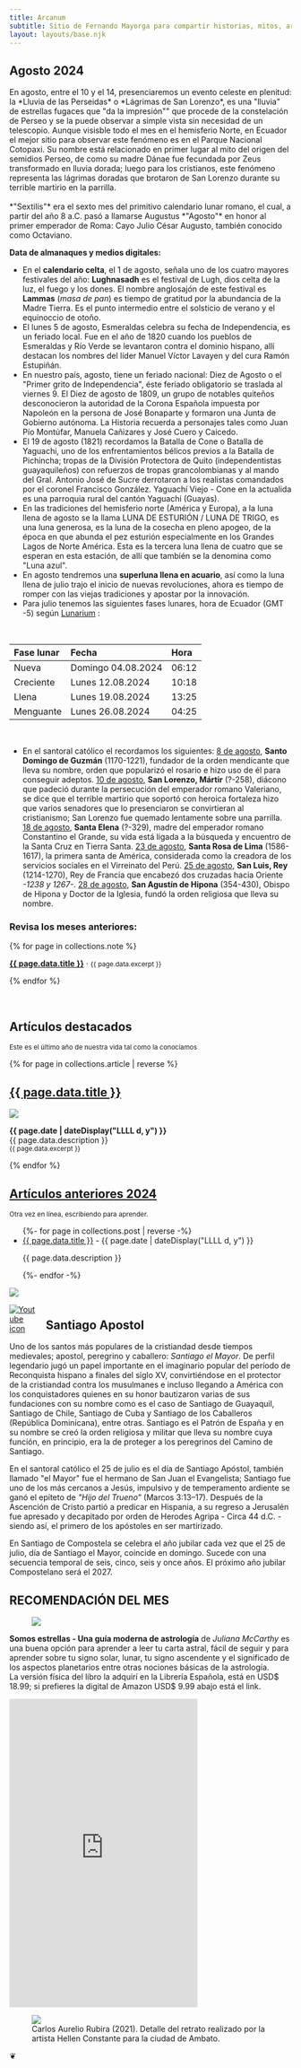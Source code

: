 ```yaml
---
title: Arcanum
subtitle: Sitio de Fernando Mayorga para compartir historias, mitos, arte y literatura del mundo antiguo y no tan antiguo.
layout: layouts/base.njk
---
```


## Agosto 2024

<div class="intro">
En agosto, entre el 10 y el 14, presenciaremos un evento celeste en plenitud: la *Lluvia de las Perseidas* o *Lágrimas de San Lorenzo*, es una "lluvia" de estrellas fugaces que "da la impresión"" que procede de la constelación de Perseo y se la puede observar a simple vista sin necesidad de un telescopio. Aunque visisble todo el mes en el hemisferio Norte, en Ecuador el mejor sitio para observar este fenómeno es en el Parque Nacional Cotopaxi. Su nombre está relacionado en primer lugar al mito del origen del semidios Perseo, de como su madre Dánae fue fecundada por Zeus transformado en lluvia dorada; luego para los cristianos, este fenómeno representa las lágrimas doradas que brotaron de San Lorenzo durante su terrible martirio en la parrilla.
<br/><br/>
*"Sextilis"* era el sexto mes del primitivo calendario lunar romano, el cual, a partir del año 8 a.C. pasó a llamarse Augustus *"Agosto"* en honor al primer emperador de Roma: Cayo Julio César Augusto, también conocido como Octaviano.  
</div>

**Data de almanaques y medios digitales:**

- En el **calendario celta**, el 1 de agosto, señala uno de los cuatro mayores festivales del año: **Lughnasadh** es el festival de Lugh, dios celta de la luz, el fuego y los dones.  El nombre anglosajón de este festival es **Lammas** (*masa de pan*) es tiempo de gratitud por la abundancia de la Madre Tierra. Es el punto intermedio entre el solsticio de verano y el equinoccio de otoño.
- El lunes 5 de agosto, Esmeraldas celebra su fecha de Independencia, es un feriado local. Fue en el año de 1820 cuando los pueblos de Esmeraldas y Río Verde se levantaron contra el dominio hispano, allí destacan los nombres del líder Manuel Víctor Lavayen y del cura Ramón Estupiñán. 
- En nuestro país, agosto, tiene un feriado nacional: Diez de Agosto o el "Primer grito de Independencia", éste feriado obligatorio se traslada al viernes 9.  El Diez de agosto de 1809, un grupo de notables quiteños desconocieron la autoridad de la Corona Española impuesta por Napoleón en la persona de José Bonaparte y formaron una Junta de Gobierno autónoma. La Historia recuerda a personajes tales como Juan Pío Montúfar, Manuela Cañizares y José Cuero y Caicedo. 
- El 19 de agosto (1821) recordamos la Batalla de Cone o Batalla de Yaguachi, uno de los enfrentamientos bélicos previos a la Batalla de Pichincha; tropas de la División Protectora de Quito (independentistas guayaquileños) con refuerzos de tropas grancolombianas y al mando del Gral. Antonio José de Sucre derrotaron a los realistas comandados por el coronel Francisco González. Yaguachí Viejo - Cone en la actualida es una parroquia rural del cantón Yaguachi (Guayas). 
- En las tradiciones del hemisferio norte (América y Europa), a la luna llena de agosto se la llama LUNA DE ESTURIÓN / LUNA DE TRIGO, es una luna generosa, es la luna de la cosecha en pleno apogeo, de la época en que abunda el pez esturión especialmente en los Grandes Lagos de Norte América. Esta es la tercera luna llena de cuatro que se esperan en esta estación, de allí que también se la denomina como "Luna azul".
- En agosto tendremos una **superluna llena en acuario**, así como la luna llena de julio trajo el inicio de nuevas revoluciones, ahora es tiempo de romper con las viejas tradiciones y apostar por la innovación.  
- Para julio tenemos las siguientes fases lunares, hora de Ecuador (GMT -5) según [Lunarium](https://www.lunarium.co.uk) :

<br/>  

| Fase lunar              | Fecha 	| Hora |
| :---------------- | :------  	| :---- |
| Nueva           |   Domingo 04.08.2024   	| 06:12 |
| Creciente    |  Lunes 12.08.2024   	| 10:18 |
| Llena |  Lunes 19.08.2024   	| 13:25 |  
| Menguante        |   Lunes 26.08.2024   	| 04:25 |  

<br/>  

- En el santoral católico el recordamos los siguientes: <u>8 de agosto</u>, **Santo Domingo de Guzmán** (1170-1221), fundador de la orden mendicante que lleva su nombre, orden que popularizó el rosario e hizo uso de él para conseguir adeptos.  <u>10 de agosto</u>, **San Lorenzo, Mártir** (?-258), diácono que padeció durante la persecución del emperador romano Valeriano, se dice que el terrible martirio que soportó con heroica fortaleza hizo que varios senadores que lo presenciaron se convirtieran al cristianismo; San Lorenzo fue quemado lentamente sobre una parrilla. <u>18 de agosto</u>, **Santa Elena** (?-329), madre del emperador romano Constantino el Grande, su vida está ligada a la búsqueda y encuentro de la Santa Cruz en Tierra Santa. <u>23 de agosto</u>, **Santa Rosa de Lima** (1586-1617), la primera santa de América, considerada como la creadora de los servicios sociales en el Virreinato del Perú. <u>25 de agosto</u>, **San Luis, Rey** (1214-1270), Rey de Francia que encabezó dos cruzadas hacia Oriente *-1238 y 1267-*. <u>28 de agosto</u>, **San Agustín de Hipona** (354-430), Obispo de Hipona y Doctor de la Iglesia, fundó la orden religiosa que lleva su nombre.

### Revisa los meses anteriores:

{% for page in collections.note %}
  <p><a href="{{ page.url }}"><strong>{{ page.data.title }}</strong></a> &middot; <small> {{ page.data.excerpt }}</small></p>

{% endfor %}


<br/>  
<div class="artic-sky">

<h2>Artículos destacados</h2><p><small>Este es el último año de nuestra vida tal como la conocíamos</small></p>

{% for page in collections.article | reverse %}

<div class="cards">
  <h2><a href="{{ page.url }}">{{ page.data.title }}</a></h2>
	<img src=" {{ page.data.image }}"/>
  <p> <time datetime="{{ page.date }}"><b>{{ page.date | dateDisplay("LLLL d, y") }}</b></time><br/>
{{ page.data.description }} </br><small> {{ page.data.excerpt }}</small></p>
</div>

{% endfor %}
</div>

<div class="peach-sky">
<h2><a href="/2024">Artículos anteriores 2024</a></h2><p><small>Otra vez en línea, escribiendo para aprender.</small><p>

<ul class="listing">
{%- for page in collections.post | reverse -%}
  <li>
    <a class="ptsans" href="{{ page.url }}">{{ page.data.title }}</a> -
    <time datetime="{{ page.date }}">{{ page.date | dateDisplay("LLLL d, y") }}</time>
  </li>
  <p class="descriptor">{{ page.data.description }}</p>
{%- endfor -%}
</ul>
</div>

<div id="santiago" class="full-width">
<img class="wide" src="https://res.cloudinary.com/magnvs/image/upload/v1722418552/IMG_1966_aw6l2e.jpg"/>
</div>

<div class="nakedLink">
<div style="width:50px;display:block;float:left;margin:0;padding-right:15px;">

  [![Youtube icon](/images/youtube-red.svg)](https://youtu.be/aGv5MQwCWO4?si=4Orzu1XLupTHrGFU)    

</div>
</div>
<h2 style="margin-top:1.8em;">Santiago Apostol</h2>
<div style="clear:both;margin-bottom:2em;">  

Uno de los santos más populares de la cristiandad desde tiempos medievales; apostol, peregrino y caballero: *Santiago el Mayor*. De perfil legendario jugó un papel importante en el imaginario popular del período de Reconquista hispano a finales del siglo XV, convirtiéndose en el protector de la cristiandad contra los musulmanes e incluso llegando a América con los conquistadores quienes en su honor bautizaron varias de sus fundaciones con su nombre como es el caso de Santiago de Guayaquil, Santiago de Chile, Santiago de Cuba y Santiago de los Caballeros (República Dominicana), entre otras. Santiago es el Patrón de España y en su nombre se creó la orden religiosa y militar que lleva su nombre cuya función, en principio, era la de  proteger a los peregrinos del Camino de Santiago.  

En el santoral católico el 25 de julio es el día de Santiago Apóstol, también llamado "el Mayor" fue el hermano de San Juan el Evangelista; Santiago fue uno de los más cercanos a Jesús, impulsivo y de temperamento ardiente se ganó el epíteto de *"Hijo del Trueno"* (Marcos 3:13–17). Después de la Ascención de Cristo partió a predicar en Hispania, a su regreso a Jerusalén fue apresado y decapitado por orden de Herodes Agripa - Circa 44 d.C. - siendo así, el primero de los apóstoles en ser martirizado.  

En Santiago de Compostela se celebra el año jubilar cada vez que el 25 de julio, día de Santiago el Mayor, coincide en domingo. Sucede con una secuencia temporal de seis, cinco, seis y once años. El próximo año jubilar Compostelano será el 2027.
</div>  

<div class="purple-river">

## RECOMENDACIÓN DEL MES

<figure>
<img class="fit" src="https://res.cloudinary.com/magnvs/image/upload/v1711657542/IMG_1622_rvdgzp.jpg"/>
</figure>

**Somos estrellas - Una guía moderna de astrología** de *Juliana McCarthy* es una buena opción para aprender a leer tu carta astral, fácil de seguir y para aprender sobre tu signo solar, lunar,  tu signo ascendente y el significado de los aspectos planetarios entre otras nociones básicas de la astrología.  
La versión física del libro la adquirí en la Librería Española, está en USD$ 18.99; si prefieres la digital de Amazon USD$ 9.99 abajo está el link.  

<div class="middle">
<iframe type="text/html" sandbox="allow-scripts allow-same-origin allow-popups" width="336" height="550" frameborder="0" allowfullscreen style="max-width:100%" src="https://read.amazon.com/kp/card?asin=B07PK9WP6Q&preview=inline&linkCode=kpe&ref_=cm_sw_r_kb_dp_G6MJ1B0NCFB3H7MJJMZC&tag=fernanz-20" ></iframe>
</div>
</div>  

<figure>
<img class="fit" src="https://res.cloudinary.com/magnvs/image/upload/v1711656482/IMG_20210518_131436_c8r70x.jpg"/>
<figcaption> Carlos Aurelio Rubira (2021). Detalle del retrato realizado por la artista Hellen Constante para la ciudad de Ambato.</figcaption>
</figure>

<div class="no-river">

<script data-letterbirduser="fmayorga-uno" data-showheader="true" src="https://letterbird.co/embed/v1.js"></script>
<div class="fleuron">&#10086;</div>

</div>
